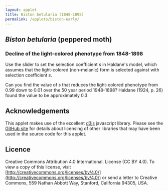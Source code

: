 ```yaml
---
layout: applet
title: Biston betularia (1848-1898)
permalink: /applets/biston-early/
---
```

## _Biston betularia_ (peppered moth)
### Decline of the light-colored phenotype from 1848-1898
Use the slider to set the selection coefficient <em>s</em> in Haldane's model, which 
assumes that the light-colored (non-melanic) form is selected against with selection coefficient <em>s</em>. 

Can you find the value of <em>s</em> that reduces 
the light-colored phenotype from 0.99 down to 0.01 over the 50 year period 1948-1898?
Haldane (1924, p. 26) found the value to be approximately 0.3. 

<div id="ctrl" style="width:1000px;text-align:left"></div>
<div id="plot"></div>
<script type="text/javascript">
    // written by Paul O. Lewis 22-Mar-2019

    // width and height of svg
    var w = 800;
    var h = 600;
    var padding = 80;

    // Model
    var s = 1.0;
    var starting_year = 1848;
    var ending_year = 1898;
    var starting_white_freq = 0.99;
    var white_freq = starting_white_freq;

    // plotting-related
    var brickred = "#B82E2E";
    var nsegments = ending_year - starting_year;
    var linedata = [];

    // axes labels
    var axis_label_height = 12;
    var axis_label_height_pixels = axis_label_height + "px";

    // Select DIV elements already created (see above)
    var ctrl_div = d3.select("div#ctrl");
    var plot_div = d3.select("div#plot");

    // Create SVG element
    var svg = plot_div.append("svg")
        .attr("width", w)
        .attr("height", h);

    // Create rect outlining entire area of SVG
    /*plot_svg.append("rect")
        .attr("x", 0)
        .attr("y", 0)
        .attr("width", w)
        .attr("height", h)
        .attr("fill", "lavender");*/
        
    // Create scale for X axis
    var xscale = d3.scaleLinear()
        .domain([starting_year, ending_year])   // recalculated in refreshPlot()
        .range([padding, w - padding]);

    // Create scale for Y axis
    var yscale = d3.scaleLinear()
        .domain([0, 1])
        .range([h - padding, padding]);

    // Create scale for drawing line segments
    var line_scale = d3.scaleBand()
        .domain(d3.range(nsegments))
        .range(xscale.domain());

    // Function that recalculates the line segments making up the transition probability curve
    function recalcLineData() {
        linedata = [];
        white_freq = starting_white_freq; // frequency of bb genotype (white phenotype)
        let q = Math.sqrt(white_freq);
        let p = 1.0 - q;
        let wBB = 1.0;
        let wBb = 1.0;
        let wbb = 1.0 - s;
        for (var g = 0; g < nsegments; g++) {
            // zygote genotype frequencies (before selection)
            pp = p*p;
            qq = q*q;
            pq2 = 1.0 - pp - qq;
            
            // mean relative fitness
            let wmean = pp*wBB + pq2*wBb + qq*(wbb);
            
            // parental genotype frequencies (after selection)
            pp  = pp*wBB/wmean;                                                   
            pq2 = pq2*wBb/wmean;                                                   
            qq  = qq*wbb/wmean;  
            
            // allele frequencies in gamete pool
            p = pp + pq2/2.0;                                           
            q = 1.0 - p;
            
            // frequency of white phenotype in generation g+1
            white_freq = q*q;                                           
            linedata.push({'x':line_scale(g), 'y':white_freq});
        }
    }
    recalcLineData();

    // Create path representing frequency of white phenotype
    var lineFunc = d3.line()
        .x(function(d) {return xscale(d.x);})
        .y(function(d) {return yscale(d.y);});

    var phenotype_tragectory = svg.append("path")
        .attr("id", "trajectory")
        .attr("d", lineFunc(linedata))
        .attr("fill", "none")
        .attr("stroke", brickred)
        .attr("stroke-width", 2)
        .style("pointer-events", "none");   // don't want line intercepting drag events
        
    // Create text element showing final frequency of white phenotype
    var white_ending_freq = svg.append("text")
        .attr("id", "endfreq")
        .attr("x", w - padding + 20)
        .attr("y", yscale(white_freq))
        .text(" " + white_freq.toFixed(3));

    // Create x axis
    var xaxis = d3.axisBottom(xscale)
        .ticks(5)
        .tickFormat(d3.format("d"));

    // Add x axis to svg
    svg.append("g")
        .attr("id", "xaxis")
        .attr("class", "axis")
        .attr("transform", "translate(0," + (h - padding) + ")")
        .call(xaxis);

    // Style the x-axis
    svg.selectAll('.axis line, .axis path')
        .style('stroke', 'black')
        .style('fill', 'none')
        .style('stroke-width', '1px')
        .style('shape-rendering', 'crispEdges');
    svg.selectAll('g#xaxis g.tick text')
        .style('font-family', 'Helvetica')
        .style('font-size', axis_label_height_pixels);

    // Create y axis
    var yaxis = d3.axisLeft(yscale)
        .ticks(4)
        .tickFormat(d3.format(".2f"));

    // Add y axis to svg
    svg.append("g")
        .attr("id", "yaxis")
        .attr("class", "axis")
        .attr("transform", "translate(" + padding + ",0)")
        .call(yaxis);

    // Style the y-axis
    svg.selectAll('.axis line, .axis path')
        .style('stroke', 'black')
        .style('fill', 'none')
        .style('stroke-width', '1px')
        .style('shape-rendering', 'crispEdges');
    svg.selectAll('g#xaxis g.tick text')
        .style('font-family', 'Helvetica')
        .style('font-size', axis_label_height_pixels);

    var addSlider = function(panel, id, label, starting_value, onfunc) {
        var control_div = panel.append("div").append("div")
            .attr("id", id)
            .attr("class", "control");
        control_div.append("input")
            .attr("id", id)
            .attr("type", "range")
            .attr("name", id)
            .attr("min", "0")
            .attr("max", "100")
            .attr("value", starting_value)
            .on("input", onfunc);
        control_div.append("label")
            .append("label")
            .attr("id", id)
            .html("&nbsp;" + label);
        }
        
    addSlider(ctrl_div, "selcoeff", " s = " + s.toFixed(3), 100.0*s, function() {
        // get percentage from slider position
        var pct = parseFloat(d3.select(this).property('value'));
        
        // get selection coefficient from percentage
        s = pct/100;
        
        // redo calculations with new s
        recalcLineData();
        
        // change the label on the slider
        d3.select("label#selcoeff").text(" s = " + s.toFixed(3));
        
        // change the label at the end of the line showing final white phenotype frequency
        white_ending_freq
            .attr("y", yscale(white_freq))
            .text(" " + white_freq.toFixed(3));
            
        // cause trajectory line to be redrawn by telling phenotype_tragectory
        // about the new linedata
        phenotype_tragectory.attr("d", lineFunc(linedata));
        });
        
    // Add explanatory text
    svg.append("text").attr("id", "info").attr("x", xscale(1860)).attr("y", yscale(0.9)).text("Curve and points show frequency of non-melanic form from 1848 to 1898.");
    svg.append("text").attr("id", "w1").attr("x",   xscale(1860)).attr("y", yscale(0.80)).text("BB fitness = 1");
    svg.append("text").attr("id", "w2").attr("x",   xscale(1860)).attr("y", yscale(0.75)).text("Bb fitness = 1");
    svg.append("text").attr("id", "w3").attr("x",   xscale(1860)).attr("y", yscale(0.70)).text("bb fitness = 1 - s");
    svg.append("text").attr("id", "darkallele").attr("x",  xscale(1870)).attr("y", yscale(0.80)).text("B: dominant melanic allele");
    svg.append("text").attr("id", "lightallele").attr("x", xscale(1870)).attr("y", yscale(0.75)).text("b: recessive non-melanic allele");

</script>

## Acknowledgements

This applet makes use of the excellent [d3js](https://d3js.org/) javascript library. 
Please see the [GitHub site](https://github.com/plewis/plewis.github.io/tree/master/assets/js) for details about licensing of other libraries that may have been used in the source code for this applet.

## Licence

Creative Commons Attribution 4.0 International.
License (CC BY 4.0). To view a copy of this license, visit
[http://creativecommons.org/licenses/by/4.0/](http://creativecommons.org/licenses/by/4.0/) or send a letter to Creative Commons, 559
Nathan Abbott Way, Stanford, California 94305, USA.
